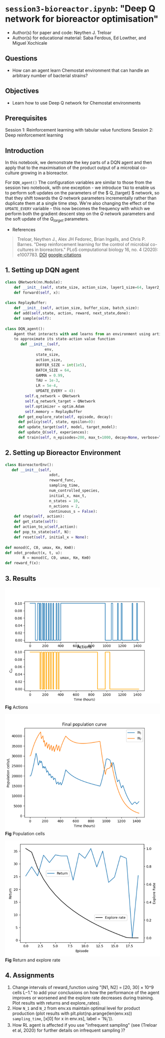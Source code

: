 # `session3-bioreactor.ipynb`: "Deep Q network for bioreactor optimisation"
* Author(s) for paper and code: Neythen J. Treloar
* Author(s) for educational material: Saba Ferdous, Ed Lowther, and  Miguel Xochicale

## Questions
* How can an agent learn Chemostat environment that can handle an arbitrary number of bacterial strains?

## Objectives
* Learn how to use Deep Q network for Chemostat environments

## Prerequisites
Session 1: Reinforcement learning with tabular value functions
Session 2: Deep reinforcement learning

## Introduction 
In this notebook, we demonstrate the key parts of a DQN agent and then apply that to the maximisation of the product output of a microbial co-culture growing in a bioreactor. 

For `DQN_agent()` The configuration variables are similar to those from the session two notebook, with one exception - we introduce `TAU` to enable us to perform soft updates on the parameters of the $ Q_{target} $ network, so that they shift towards the $Q$ network parameters incrementally rather than duplicate them at a single time step. We're also changing the effect of the `UPDATE_EVERY` variable - this now becomes the frequency with which we perform both the gradient descent step on the $Q$ network parameters and the soft update of the $Q_{target}$ parameters. 

* References 
> Treloar, Neythen J., Alex JH Fedorec, Brian Ingalls, and Chris P. Barnes. "Deep reinforcement learning for the control of microbial co-cultures in bioreactors." PLoS computational biology 16, no. 4 (2020): e1007783. [DOI](https://journals.plos.org/ploscompbiol/article?id=10.1371/journal.pcbi.1007783) [google-citations](https://scholar.google.com/scholar?oi=bibs&hl=en&cites=17698721817212738220)



## 1. Setting up DQN agent
```python
class QNetwork(nn.Module):
    def __init__(self, state_size, action_size, layer1_size=64, layer2_size=64):
    def forward(self, x):

class ReplayBuffer:
    def __init__(self, action_size, buffer_size, batch_size):
    def add(self,state, action, reward, next_state,done):
    def sample(self):

class DQN_agent():
    Agent that interacts with and learns from an environment using artificial neural networks 
    to approximate its state-action value function
       def __init__(self, 
                  env, 
              state_size, 
              action_size,
              BUFFER_SIZE = int(1e5),
              BATCH_SIZE = 64,
              GAMMA = 0.99,
              TAU = 1e-3,
              LR = 5e-4,
              UPDATE_EVERY = 4):
         self.q_network = QNetwork
         self.q_network_target = QNetwork
         self.optimizer = optim.Adam
         self.memory = ReplayBuffer
      def get_explore_rate(self, episode, decay):
      def policy(self, state, epsilon=0):
      def update_target(self, model, target_model):
      def update_Q(self, experiences):
      def train(self, n_episodes=200, max_t=1000, decay=None, verbose=True):
```

## 2. Setting up Bioreactor Environment
```python
class BioreactorEnv():
   def __init__(self, 
                    xdot, 
                    reward_func, 
                    sampling_time, 
                    num_controlled_species, 
                    initial_x, max_t, 
                    n_states = 10, 
                    n_actions = 2, 
                    continuous_s = False):
    def step(self, action):
    def get_state(self):
    def action_to_u(self,action):
    def pop_to_state(self, N):
    def reset(self, initial_x = None):

def monod(C, C0, umax, Km, Km0):
def xdot_product(x, t, u):
        R = monod(C, C0, umax, Km, Km0)
def reward_f(x):
```



## 3. Results

![fig](fig-actions.png)  
**Fig** Actions

![fig](fig-population_cells.png)  
**Fig** Population cells 

![fig](fig-return_explore_rate.png)  
**Fig** Return and explore rate


## 4. Assignments 
1. Change intervals of reward_function using "[N1, N2] = [20, 30] × 10^9 cells L−1." to add your conclusions on how the performance of the agent improves or worsened and the explore rate decreases during training. Plot results with returns and explore_rates).
2. How `N_1` and `N_2` from env.xs maintain optimal level for product production (plot results with plt.plot(np.arange(len(env.xs)) `sampling_time`, [x[0] for x in env.xs], label = '$N_1$')).
3. How RL agent is affected if you use "infrequent sampling" (see (Treloar et al, 2020) for further details on infrequent sampling )?

